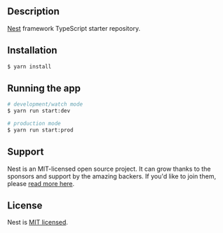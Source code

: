 ## Description

[Nest](https://github.com/nestjs/nest) framework TypeScript starter repository.

## Installation

```bash
$ yarn install
```

## Running the app

```bash
# development/watch mode
$ yarn run start:dev

# production mode
$ yarn run start:prod
```
## Support

Nest is an MIT-licensed open source project. It can grow thanks to the sponsors and support by the amazing backers. If you'd like to join them, please [read more here](https://docs.nestjs.com/support).

## License

Nest is [MIT licensed](LICENSE).

